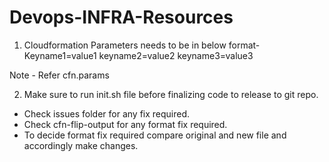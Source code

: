 # Devops-INFRA-Resources   

1. Cloudformation Parameters needs to be in below format-
Keyname1=value1
keyname2=value2
keyname3=value3

Note - Refer cfn.params

2. Make sure to run init.sh file before finalizing code to release to git repo.
- Check issues folder for any fix required.
- Check cfn-flip-output for any format fix required.
- To decide format fix required compare original and new file and accordingly make changes.

